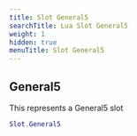 ```yaml
---
title: Slot General5
searchTitle: Lua Slot General5
weight: 1
hidden: true
menuTitle: Slot General5
---
```

## General5

This represents a General5 slot
```lua
Slot.General5
```